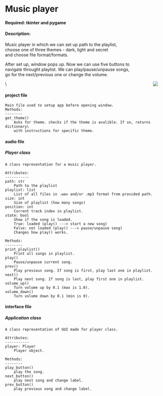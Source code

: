# Music player
#### Required: tkinter and pygame
#### Description:
Music player in which we can set up path to the playlist,\
choose one of three themes - dark, light and secret\
and choose file format/formats.

After set up, window pops up. Now we can use five buttons to\
navigate throught playlist. We can play/pause/unpause songs,\
go for the next/previous one or change the volume.


<img style="float: right;" src="https://github.com/Arwers/Music-player/assets/52626118/bf65c2e1-190b-4657-95c8-e17be80ee96d"> \
#### project file
    Main file used to setup app before opening window.
    Methods:
    --------
    get_theme()
        Asks for theme. checks if the theme is avalible. If so, returns dictionary\
        with instructions for specific theme.
#### audio file
##### Player class
    A class representation for a music player.

    Attributes:
    -----------
    path: str
        Path to the playlist
    playlist: list
        List of all files in .wav and/or .mp3 format from provided path.
    size: int
        Size of playlist (how many songs)
    position: int
        Current track index in playlist.
    state: bool
        Show if the song is loaded.
        True: loaded (play() ---> start a new song)
        False: not loaded (play() ---> pause/unpause song)
        Changes how play() works.

    Methods:
    --------
    print_playlist()
        Print all songs in playlist.
    play()
        Pause/unpause current song.
    prev()
        Play previous song. If song is first, play last one in playlist.
    next()
        Play next song. If song is last, play first one in playlist.
    volume_up()
        Turn volume up by 0.1 (max is 1.0).
    volume_down()
        Turn volume down by 0.1 (min is 0).
#### interface file
##### Application class
    A class representation of GUI made for player class.

    Attributes:
    -----------
    player: Player
        Player object.

    Methods:
    --------
    play_button()
        play the song.
    next_button()
        play next song and change label.
    prev_button()
        play previous song and change label.

